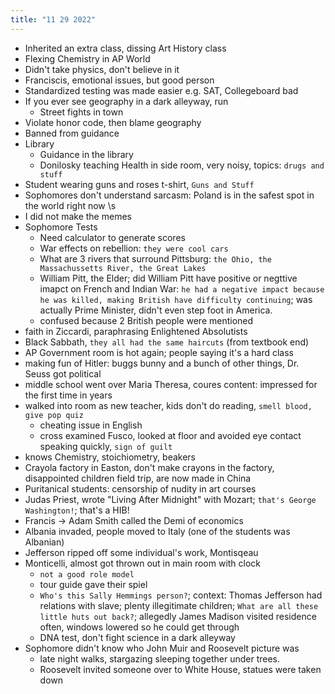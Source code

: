 ```yaml
---
title: "11 29 2022"
---
```

- Inherited an extra class, dissing Art History class
- Flexing Chemistry in AP World
- Didn't take physics, don't believe in it
- Franciscis, emotional issues, but good person
- Standardized testing was made easier e.g. SAT, Collegeboard bad
- If you ever see geography in a dark alleyway, run
	- Street fights in town
- Violate honor code, then blame geography
- Banned from guidance
- Library
	- Guidance in the library
	- Donilosky teaching Health in side room, very noisy, topics: `drugs and stuff`
- Student wearing guns and roses t-shirt, `Guns and Stuff`
- Sophomores don't understand sarcasm: Poland is in the safest spot in the world right now \\s
- I did not make the memes
- Sophomore Tests
	- Need calculator to generate scores
	- War effects on rebellion: `they were cool cars`
	- What are 3 rivers that surround Pittsburg: `the Ohio, the Massachussetts River, the Great Lakes`
	- William Pitt, the Elder; did William Pitt have positive or negttive imapct on French and Indian War: `he had a negative impact because he was killed, making British have difficulty continuing`; was actually Prime Minister, didn't even step foot in America.
	- confused because 2 British people were mentioned
- faith in Ziccardi, paraphrasing Enlightened Absolutists
- Black Sabbath, `they all had the same haircuts` (from textbook end)
- AP Government room is hot again; people saying it's a hard class
- making fun of Hitler: buggs bunny and a bunch of other things, Dr. Seuss got political
- middle school went over Maria Theresa, coures content: impressed for the first time in years
- walked into room as new teacher, kids don't do reading, `smell blood, give pop quiz` 
	- cheating issue in English
	- cross examined Fusco, looked at floor and avoided eye contact speaking quickly, `sign of guilt`
- knows Chemistry, stoichiometry, beakers
- Crayola factory in Easton, don't make crayons in the factory, disappointed children field trip, are now made in China
- Puritanical students: censorship of nudity in art courses
- Judas Priest, wrote "Living After Midnight" with Mozart; `that's George Washington!`; that's a HIB!
- Francis -> Adam Smith called the Demi of economics
- Albania invaded, people moved to Italy (one of the students was Albanian)
- Jefferson ripped off some individual's work, Montisqeau
- Monticelli, almost got thrown out in main room with clock
	- `not a good role model`
	- tour guide gave their spiel
	- `Who's this Sally Hemmings person?`; context: Thomas Jefferson had relations with slave; plenty illegitimate children; `What are all these little huts out back?`; allegedly James Madison visited residence often, windows lowered so he could get through
	- DNA test, don't fight science in a dark alleyway
- Sophomore didn't know who John Muir and Roosevelt picture was
	- late night walks, stargazing sleeping together under trees.
	- Roosevelt invited someone over to White House, statues were taken down